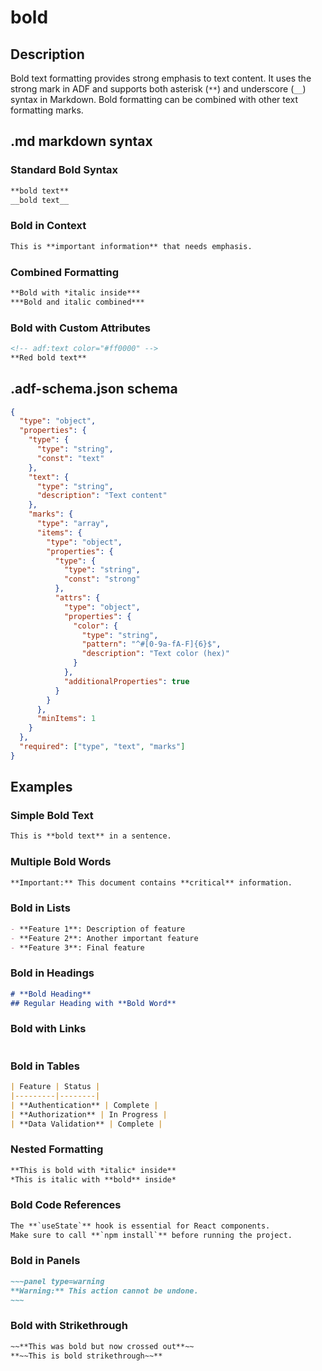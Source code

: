 # bold

## Description

Bold text formatting provides strong emphasis to text content. It uses the strong mark in ADF and supports both asterisk (`**`) and underscore (`__`) syntax in Markdown. Bold formatting can be combined with other text formatting marks.

## .md markdown syntax

### Standard Bold Syntax
```markdown
**bold text**
__bold text__
```

### Bold in Context
```markdown
This is **important information** that needs emphasis.
```

### Combined Formatting
```markdown
**Bold with *italic inside***
***Bold and italic combined***
```

### Bold with Custom Attributes
```markdown
<!-- adf:text color="#ff0000" -->
**Red bold text**
```

## .adf-schema.json schema

```json
{
  "type": "object",
  "properties": {
    "type": {
      "type": "string",
      "const": "text"
    },
    "text": {
      "type": "string",
      "description": "Text content"
    },
    "marks": {
      "type": "array",
      "items": {
        "type": "object",
        "properties": {
          "type": {
            "type": "string",
            "const": "strong"
          },
          "attrs": {
            "type": "object",
            "properties": {
              "color": {
                "type": "string",
                "pattern": "^#[0-9a-fA-F]{6}$",
                "description": "Text color (hex)"
              }
            },
            "additionalProperties": true
          }
        }
      },
      "minItems": 1
    }
  },
  "required": ["type", "text", "marks"]
}
```

## Examples

### Simple Bold Text
```markdown
This is **bold text** in a sentence.
```

### Multiple Bold Words
```markdown
**Important:** This document contains **critical** information.
```

### Bold in Lists
```markdown
- **Feature 1**: Description of feature
- **Feature 2**: Another important feature
- **Feature 3**: Final feature
```

### Bold in Headings
```markdown
# **Bold Heading**
## Regular Heading with **Bold Word**
```

### Bold with Links
```markdown
```

### Bold in Tables
```markdown
| Feature | Status |
|---------|--------|
| **Authentication** | Complete |
| **Authorization** | In Progress |
| **Data Validation** | Complete |
```

### Nested Formatting
```markdown
**This is bold with *italic* inside**
*This is italic with **bold** inside*
```

### Bold Code References
```markdown
The **`useState`** hook is essential for React components.
Make sure to call **`npm install`** before running the project.
```

### Bold in Panels
```markdown
~~~panel type=warning
**Warning:** This action cannot be undone.
~~~
```

### Bold with Strikethrough
```markdown
~~**This was bold but now crossed out**~~
**~~This is bold strikethrough~~**
```